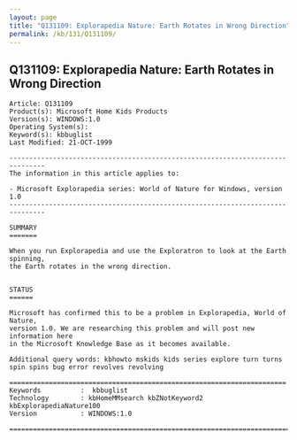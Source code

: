 ```yaml
---
layout: page
title: "Q131109: Explorapedia Nature: Earth Rotates in Wrong Direction"
permalink: /kb/131/Q131109/
---
```


## Q131109: Explorapedia Nature: Earth Rotates in Wrong Direction

	Article: Q131109
	Product(s): Microsoft Home Kids Products
	Version(s): WINDOWS:1.0
	Operating System(s): 
	Keyword(s): kbbuglist
	Last Modified: 21-OCT-1999
	
	-------------------------------------------------------------------------------
	The information in this article applies to:
	
	- Microsoft Explorapedia series: World of Nature for Windows, version 1.0 
	-------------------------------------------------------------------------------
	
	SUMMARY
	=======
	
	When you run Explorapedia and use the Exploratron to look at the Earth spinning,
	the Earth rotates in the wrong direction.
	
	
	STATUS
	======
	
	Microsoft has confirmed this to be a problem in Explorapedia, World of Nature,
	version 1.0. We are researching this problem and will post new information here
	in the Microsoft Knowledge Base as it becomes available.
	
	Additional query words: kbhowto mskids kids series explore turn turns spin spins bug error revolves revolving
	
	======================================================================
	Keywords          :  kbbuglist
	Technology        : kbHomeMMsearch kbZNotKeyword2 kbExplorapediaNature100
	Version           : WINDOWS:1.0
	
	=============================================================================
	
